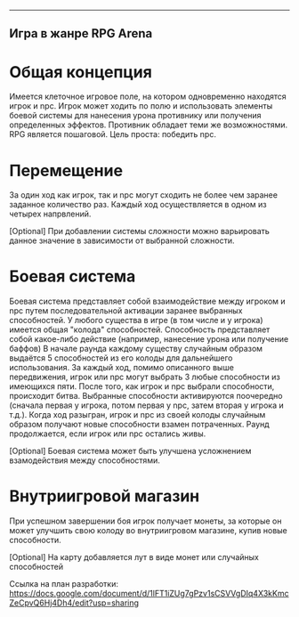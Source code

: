 ----------------------
Игра в жанре RPG Arena
----------------------


Общая концепция
======================

Имеется клеточное игровое поле, на котором одновременно находятся игрок и npc.
Игрок может ходить по полю и использовать элементы боевой системы для нанесения урона противнику или получения определенных эффектов.
Противник обладает теми же возможностями.
RPG является пошаговой.
Цель проста: победить npc.


Перемещение
======================
За один ход как игрок, так и npc могут сходить не более чем заранее заданное количество раз.
Каждый ход осуществляется в одном из четырех напрвлений.

[Optional] При добавлении системы сложности можно варьировать данное значение в зависимости от выбранной сложности.


Боевая система
======================
Боевая система представляет собой взаимодействие между игроком и npc путем последовательной активации заранее выбранных способностей.
У любого существа в игре (в том числе и у игрока) имеется общая "колода" способностей.
Способность представляет собой какое-либо действие (например, нанесение урона или получение баффов)
В начале раунда каждому существу случайным образом выдаётся 5 способностей из его колоды для дальнейшего использования.
За каждый ход, помимо описанного выше передвижения, игрок или npc могут выбрать 3 любые способности из имеющихся пяти.
После того, как игрок и npc выбрали способности, происходит битва.
Выбранные способности активируются поочередно (сначала первая у игрока, потом первая у npc, затем вторая у игрока и т.д.).
Когда ход разыгран, игрок и npc из своей колоды случайным образом получают новые способности взамен потраченных.
Раунд продолжается, если игрок или npc остались живы.

[Optional] Боевая система может быть улучшена усложнением взамодействия между способностями.


Внутриигровой магазин
======================
При успешном завершении боя игрок получает монеты, за которые он может улучшить свою колоду во внутриигровом магазине, купив новые способности.

[Optional] На карту добавляется лут в виде монет или случайных способностей

Ссылка на план разработки: https://docs.google.com/document/d/1lFT1iZUg7gPzv1sCSVVgDIq4X3kKmcZeCpvQ6Hj4Dh4/edit?usp=sharing

